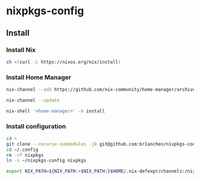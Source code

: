# nixpkgs-config

## Install

### Install Nix

```bash
sh <(curl -L https://nixos.org/nix/install)
```

### Install Home Manager

```bash
nix-channel --add https://github.com/nix-community/home-manager/archive/master.tar.gz home-manager

nix-channel --update

nix-shell '<home-manager>' -A install
```

### Install configuration

```bash
cd ~
git clone --recurse-submodules -j8 git@github.com:br1anchen/nixpkgs-config.git
cd ~/.config
rm -rf nixpkgs
ln -s ~/nixpkgs-config nixpkgs

export NIX_PATH=${NIX_PATH:+$NIX_PATH:}$HOME/.nix-defexpr/channels:/nix/var/nix/profiles/per-user/root/channels
```
